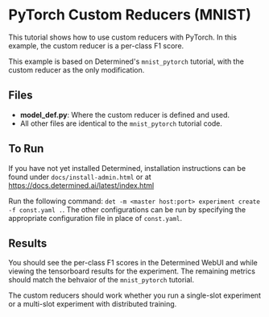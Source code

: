 # PyTorch Custom Reducers (MNIST)
This tutorial shows how to use custom reducers with PyTorch.  In this example,
the custom reducer is a per-class F1 score.

This example is based on Determined's `mnist_pytorch` tutorial, with the custom
reducer as the only modification.

## Files
* **model_def.py**: Where the custom reducer is defined and used.
* All other files are identical to the `mnist_pytorch` tutorial code.

## To Run
If you have not yet installed Determined, installation instructions can be found
under `docs/install-admin.html` or at https://docs.determined.ai/latest/index.html

Run the following command: `det -m <master host:port> experiment create -f
const.yaml .`. The other configurations can be run by specifying the appropriate
configuration file in place of `const.yaml`.

## Results
You should see the per-class F1 scores in the Determined WebUI and while
viewing the tensorboard results for the experiment.  The remaining metrics
should match the behvaior of the `mnist_pytorch` tutorial.

The custom reducers should work whether you run a single-slot experiment or a
multi-slot experiment with distributed training.
